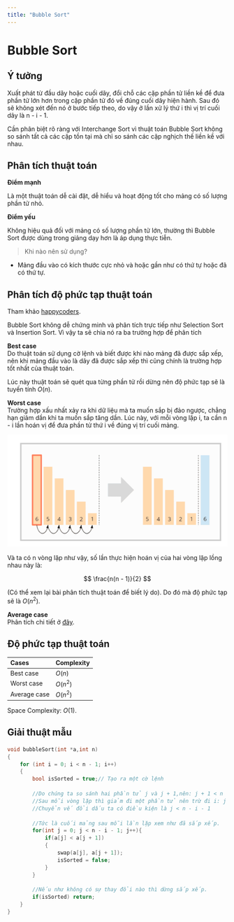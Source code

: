 ```yaml
---
title: "Bubble Sort"
---
```


<link rel="stylesheet" href="main.css">

# Bubble Sort

## Ý tưởng

Xuất phát từ đầu dãy hoặc cuối dãy, đổi chỗ các cặp phần tử liền kề để đưa phần tử lớn hơn trong cặp phần tử đó về đúng cuối dãy hiện hành. Sau đó sẽ không xét đến nó ở bước tiếp theo, do vậy ở lần xử lý thứ i thì vị trí cuối dãy là n - i - 1.

Cần phân biệt rõ ràng với Interchange Sort vì thuật toán Bubble Sort không so sánh tất cả các cặp tồn tại mà chỉ so sánh các cặp nghịch thế liền kề với nhau.

## Phân tích thuật toán

**Điểm mạnh**

Là một thuật toán dễ cài đặt, dễ hiểu và hoạt động tốt cho mảng có số lượng phần tử nhỏ.

**Điểm yếu**

Không hiệu quả đối với mảng có số lượng phần tử lớn, thường thì Bubble Sort được dùng trong giảng dạy hơn là áp dụng thực tiễn.

> Khi nào nên sử dụng?

- Mảng đầu vào có kích thước cực nhỏ và hoặc gần như có thứ tự hoặc đã có thứ tự.

## Phân tích độ phức tạp thuật toán

Tham khảo [happycoders](https://www.happycoders.eu/algorithms/bubble-sort/#Bubble_Sort_Time_Complexity).

Bubble Sort không dễ chứng minh và phân tích trực tiếp như Selection Sort và Insertion Sort. Vì vậy ta sẽ chia nó ra ba trường hợp để phân tích

**Best case**\
Do thuật toán sử dụng cờ lệnh và biết được khi nào mảng đã được sắp xếp, nên khi mảng đầu vào là dãy đã được sắp xếp thì cũng chính là trường hợp tốt nhất của thuật toán.

Lúc này thuật toán sẽ quét qua từng phần tử rồi dừng nên độ phức tạp sẽ là tuyến tính $O(n)$.

**Worst case**\
Trường hợp xấu nhất xảy ra khi dữ liệu mà ta muốn sắp bị đảo ngược, chẳng hạn giảm dần khi ta muốn sắp tăng dần. Lúc này, với mỗi vòng lặp i, ta cần n - i lần hoán vị để đưa phần tử thứ i về đúng vị trí cuối mảng.

<img src = "../img/sort9.png">

Và ta có n vòng lặp như vậy, số lần thực hiện hoán vị của hai vòng lặp lồng nhau này là:

$$
    \frac{n(n - 1)}{2}
$$

(Có thể xem lại bài phân tích thuật toán để biết lý do).
Do đó mà độ phức tạp sẽ là $O(n^2)$.

**Average case**\
Phân tích chi tiết ở [đây](https://de.wikipedia.org/wiki/Bubblesort#Durchschnittlicher_Fall).

## Độ phức tạp thuật toán

| Cases        | Complexity |
| :----------- | :--------- |
| Best case    | $O(n)$     |
| Worst case   | $O(n^2)$   |
| Average case | $O(n^2)$   |

Space Complexity: $O(1)$.

## Giải thuật mẫu

```c++
void bubbleSort(int *a,int n)
{
    for (int i = 0; i < n - 1; i++)
    {
        bool isSorted = true;// Tạo ra một cờ lệnh

        //Do chúng ta so sánh hai phần tử j và j + 1,nên: j + 1 < n
        //Sau mỗi vòng lặp thì giảm đi một phần tử nên trừ đi i: j + 1 < n - i
        //Chuyển vế đổi dấu ta có điều kiện là j < n - i - 1

        //Tức là cuối mảng sau mỗi lần lặp xem như đã sắp xếp.
        for(int j = 0; j < n - i - 1; j++){
            if(a[j] < a[j + 1])
            {
                swap(a[j], a[j + 1]);
                isSorted = false;
            }
        }

        //Nếu như không có sự thay đổi nào thì dừng sắp xếp.
        if(isSorted) return;
    }
}
```
